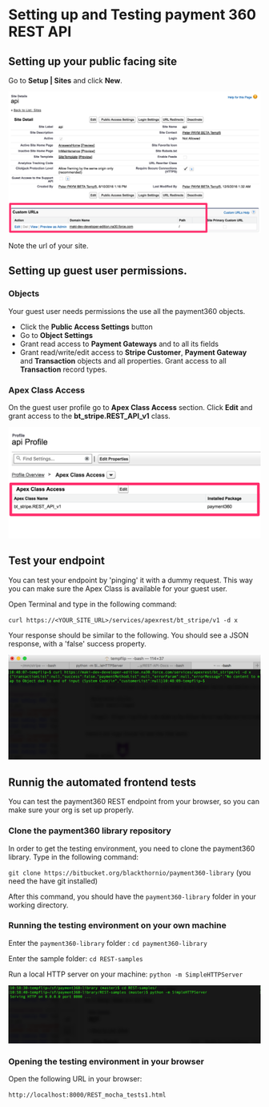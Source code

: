# Setting up and Testing payment 360 REST API

## Setting up your public facing site

Go to __Setup | Sites__ and click __New__.

![Public facing site](site1.png)

Note the url of your site.

## Setting up guest user permissions.

### Objects

Your guest user needs permissions the use all the payment360 objects.
* Click the __Public Access Settings__ button
* Go to __Object Settings__
* Grant read access to __Payment Gateways__ and to all its fields
* Grant read/write/edit access to __Stripe Customer__, __Payment Gateway__ and __Transaction__ objects and all properties. Grant access to all __Transaction__ record types.

### Apex Class Access

On the guest user profile go to __Apex Class Access__ section.
Click __Edit__ and grant access to the __bt_stripe.REST_API_v1__ class.

![Apex Class Access](class_access.png)

## Test your endpoint

You can test your endpoint by 'pinging' it with a dummy request. This way you can make sure the Apex Class is available for your guest user.

Open Terminal and type in the following command:

`curl https://<YOUR_SITE_URL>/services/apexrest/bt_stripe/v1 -d x`

Your response should be similar to the following. You should see a JSON response, with a 'false' success property.

![curl response](curl.png)

## Runnig the automated frontend tests

You can test the payment360 REST endpoint from your browser, so you can make sure your org is set up properly.

### Clone the payment360 library repository

In order to get the testing environment, you need to clone the payment360 library. Type in the following command:

`git clone https://bitbucket.org/blackthornio/payment360-library`
(you need the have git installed)

After this command, you should have the `payment360-library` folder in your working directory.

### Running the testing environment on your own machine

Enter the `payment360-library` folder : `cd payment360-library`

Enter the sample folder: `cd REST-samples`

Run a local HTTP server on your machine: `python -m SimpleHTTPServer`

![local HTTP server](local_server.png)


### Opening the testing environment in your browser

Open the following URL in your browser:

`http://localhost:8000/REST_mocha_tests1.html`











